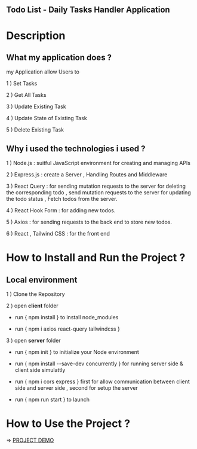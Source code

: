 ## Todo List - Daily Tasks Handler Application 

# Description 

## What my application does ?

my Application allow Users to

1 ) Set Tasks 

2 ) Get All Tasks

3 ) Update Existing Task 

4 ) Update State of Existing Task 

5 ) Delete Existing Task 


## Why i used the technologies i used ?

1 ) Node.js         : suitful JavaScript environment for creating and managing APIs

2 ) Express.js      : create a Server , Handling Routes and Middleware 

3 ) React Query     : for sending mutation requests to the server for deleting the corresponding todo , send mutation requests to the server for updating the todo status , Fetch todos from the server.

4 ) React Hook Form : for adding new todos.

5 ) Axios           : for sending requests to the back end to store new todos.

6 ) React , Tailwind CSS : for the front end


# How to Install and Run the Project ?

## Local environment

1 ) Clone the Repository 

2 ) open **client** folder 

- run { npm install } to install node_modules

- run { npm i axios react-query tailwindcss } 


3 ) open **server** folder

- run { npm init } to initialize your Node environment

- run { npm install --save-dev concurrently } for running server side & client side simulattly

- run { npm i cors express } first for allow communication between client side and server side  ,  second for setup the server 

- run { npm run start } to launch 

# How to Use the Project ?

 => [ PROJECT DEMO ](https://youtu.be/I0PtW3lYry0)


